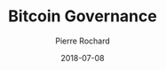 ---
layout: writing
title: Bitcoin Governance
date: 2018-07-08
categories: ['Mining and Consensus']
author: ['Pierre Rochard']
excerpt: Bitcoin governance is the process by which a set of transaction and block verification rules are decided upon, implemented, and enforced, such that individuals adopt these rules for verifying that payments they received in transactions and blocks fit their subjective definition of “Bitcoin”. If two or more individuals adopt the same set validation of rules, they form an inter-subjective social consensus of what “Bitcoin” is.
external_url: https://medium.com/@pierre_rochard/bitcoin-governance-37e86299470f
---
